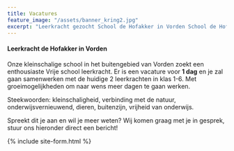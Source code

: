 ```yaml
---
title: Vacatures
feature_image: "/assets/banner_kring2.jpg"
excerpt: "Leerkracht gezocht School de Hofakker in Vorden School de Hofakker"
---
```

#### Leerkracht de Hofakker in Vorden

Onze kleinschalige school in het buitengebied van Vorden zoekt een enthousiaste Vrije school leerkracht. Er is een vacature voor __1 dag__ en je zal gaan samenwerken met de huidige 2 leerkrachten in klas 1-6. Met groeimogelijkheden om naar wens meer dagen te gaan werken.

Steekwoorden: kleinschaligheid, verbinding met de natuur, onderwijsvernieuwend, dieren, buitenzijn, vrijheid van onderwijs.

Spreekt dit je aan en wil je meer weten? Wij komen graag met je in gesprek, stuur ons hieronder direct een bericht!

{% include site-form.html %}
